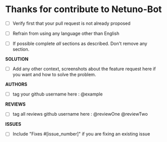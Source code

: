 # Thanks for contribute to Netuno-Bot

- [ ] Verify first that your pull request is not already proposed

- [ ] Refrain from using any language other than English

- [ ] If possible complete _all_ sections as described. Don't remove any section.

**SOLUTION**

- [ ] Add any other context, screenshots about the feature request here if you want and how to solve the problem.

**AUTHORS**

- [ ] tag your github username here : @example

**REVIEWS**

- [ ] tag all reviews github username here : @reviewOne @reviewTwo

**ISSUES**

- [ ] Include "Fixes #[issue_number]" if you are fixing an existing issue